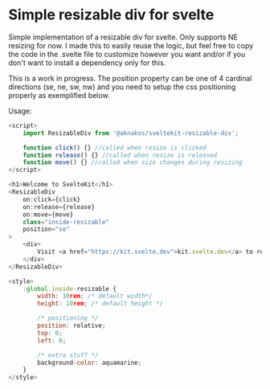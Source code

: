 # Simple resizable div for svelte

Simple implementation of a resizable div for svelte. Only supports NE resizing for now.
I made this to easily reuse the logic, but feel free to copy the code in the .svelte file to customize however you want and/or if you don't want to install a dependency only for this.

This is a work in progress. The position property can be one of 4 cardinal directions (se, ne, sw, nw) and you need to setup the css positioning properly as exemplified below.

Usage:

```javascript
<script>
	import ResizableDiv from '@aknakos/sveltekit-resizable-div';

	function click() {} //called when resize is clicked
	function release() {} //called when resize is released
	function move() {} //called when size changes during resizing
</script>

<h1>Welcome to SvelteKit</h1>
<ResizableDiv
	on:click={click}
	on:release={release}
	on:move={move}
	class="inside-resizable"
	position="se"
>
	<div>
		Visit <a href="https://kit.svelte.dev">kit.svelte.dev</a> to read the documentation
	</div>
</ResizableDiv>

<style>
	:global.inside-resizable {
		width: 10rem; /* default width*/
		height: 10rem; /* default height */

		/* positioning */
		position: relative;
		top: 0;
		left: 0;

		/* extra stuff */
		background-color: aquamarine;
	}
</style>
```

